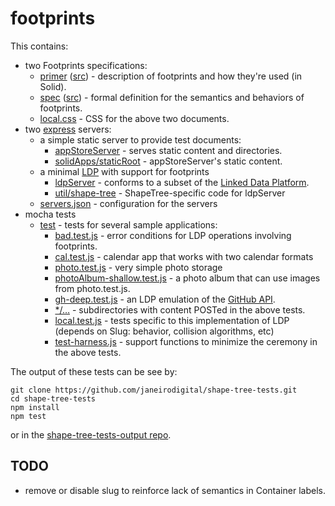 # footprints

This contains:
* two Footprints specifications:
  * [primer](https://janeirodigital.github.io/footprints/primer) ([src](primer.html)) - description of footprints and how they're used (in Solid).
  * [spec](https://janeirodigital.github.io/footprints/spec) ([src](spec.html)) - formal definition for the semantics and behaviors of footprints.
  * [local.css](local.css) - CSS for the above two documents.
* two [express](https://expressjs.com/) servers:
  * a simple static server to provide test documents:
    * [appStoreServer](appStoreServer.js) - serves static content and directories.
    * [solidApps/staticRoot](solidApps/staticRoot) - appStoreServer's static content.
  * a minimal [LDP](https://www.w3.org/TR/ldp/) with support for footprints
    * [ldpServer](ldpServer.js) - conforms to a subset of the [Linked Data Platform](https://www.w3.org/TR/ldp/).
    * [util/shape-tree](util/shape-tree.js) - ShapeTree-specific code for ldpServer
  * [servers.json](servers.json) - configuration for the servers
* mocha tests
  * [test](test) - tests for several sample applications:
    * [bad.test.js](test/bad.test.js) - error conditions for LDP operations involving footprints.
    * [cal.test.js](test/cal.test.js) - calendar app that works with two calendar formats
    * [photo.test.js](test/photo.test.js) - very simple photo storage
    * [photoAlbum-shallow.test.js](test/photoAlbum-shallow.test.js) - a photo album that can use images from photo.test.js.
    * [gh-deep.test.js](test/gh-deep.test.js) - an LDP emulation of the [GitHub API](https://developer.github.com/v3/).
    * [*/…](test) - subdirectories with content POSTed in the above tests.
    * [local.test.js](test/local.test.js) - tests specific to this implementation of LDP (depends on Slug: behavior, collision algorithms, etc)
    * [test-harness.js](test/test-harness.js) - support functions to minimize the ceremony in the above tests.

The output of these tests can be see by:
``` shell
git clone https://github.com/janeirodigital/shape-tree-tests.git
cd shape-tree-tests
npm install
npm test
```
or in the [shape-tree-tests-output repo](../../../shape-tree-tests-output).

## TODO

* remove or disable slug to reinforce lack of semantics in Container labels.
